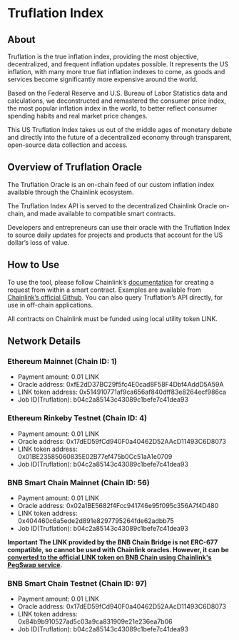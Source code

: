 # Truflation Index

## About

Truflation is the true inflation index, providing the most objective, decentralized, and frequent inflation updates possible. It represents the US inflation, with many more true fiat inflation indexes to come, as goods and services become significantly more expensive around the world.

Based on the Federal Reserve and U.S. Bureau of Labor Statistics data and calculations, we deconstructed and remastered the consumer price index, the most popular inflation index in the world, to better reflect consumer spending habits and real market price changes.

This US Truflation Index takes us out of the middle ages of monetary debate and directly into the future of a decentralized economy through transparent, open-source data collection and access.

## Overview of Truflation Oracle

The Truflation Oracle is an on-chain feed of our custom inflation index available through the Chainlink ecosystem.

The Truflation Index API is served to the decentralized Chainlink Oracle on-chain, and made available to compatible smart contracts.

Developers and entrepreneurs can use their oracle with the Truflation Index to source daily updates for projects and products that account for the US dollar’s loss of value.

## How to Use

To use the tool, please follow Chainlink’s [documentation](https://docs.chain.link/docs/architecture-request-model/) for creating a request from within a smart contract. Examples are available from [Chainlink’s official Github](https://github.com/smartcontractkit/chainlink). You can also query Truflation’s API directly, for use in off-chain applications.

All contracts on Chainlink must be funded using local utility token LINK.

## Network Details

### Ethereum Mainnet (Chain ID: 1)

- Payment amount: 0.01 LINK
- Oracle address: 0xfE2dD37BC29f5fc4E0cad8F58F4Dbf4AddD5A59A
- LINK token address: 0x514910771af9ca656af840dff83e8264ecf986ca
- Job ID(Truflation): b04c2a85143c43089c1befe7c41dea93

### Ethereum Rinkeby Testnet (Chain ID: 4)

- Payment amount: 0.01 LINK
- Oracle address: 0x17dED59fCd940F0a40462D52AAcD11493C6D8073
- LINK token address: 0x01BE23585060835E02B77ef475b0Cc51aA1e0709
- Job ID(Truflation): b04c2a85143c43089c1befe7c41dea93

### BNB Smart Chain Mainnet (Chain ID: 56)

- Payment amount: 0.01 LINK
- Oracle address: 0x02a1BE5682f4Fcc941746e95f095c356A7f4D480
- LINK token address: 0x404460c6a5ede2d891e8297795264fde62adbb75
- Job ID(Truflation): b04c2a85143c43089c1befe7c41dea93

**Important**
**The LINK provided by the BNB Chain Bridge is not ERC-677 compatible, so cannot be used with Chainlink oracles. However, it can be [converted to the official LINK token on BNB Chain using Chainlink's PegSwap service](https://pegswap.chain.link/).**

### BNB Smart Chain Testnet (Chain ID: 97)

- Payment amount: 0.01 LINK
- Oracle address: 0x17dED59fCd940F0a40462D52AAcD11493C6D8073
- LINK token address: 0x84b9b910527ad5c03a9ca831909e21e236ea7b06
- Job ID(Truflation): b04c2a85143c43089c1befe7c41dea93
